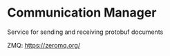 # Communication Manager

Service for sending and receiving protobuf documents

ZMQ: https://zeromq.org/